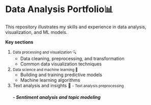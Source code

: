 # Data Analysis Portfolio📊
This repository illustrates my skills and experience in data analysis, visualization, and ML models.

**Key sections**

1. <small> Data processing and visualization 🔍 </small>
   - Data cleaning, preprocessing, and transformation
   - Common data visualization techniques
2. <small> Data science and machine learning 🤖 </small>
   - Building and training predictive models
   - Machine learning algorithms
3. Text analysis and insights 💬
   <small> - Text analysis preprocessing </small>
   ##### - Sentiment analysis and topic modeling
